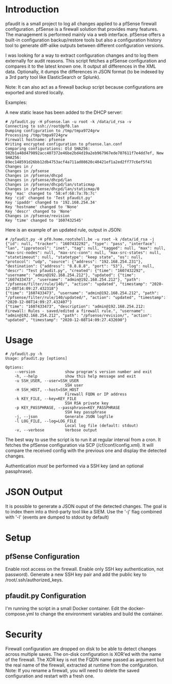 # Introduction
pfaudit is a small project to log all changes applied to a pfSense firewall configuration. pfSense is a firewall solution that provides many features. The management is performed mainly via a web interface. pfSense offers a built-in configuration backup/restore tools but also a configuration history tool to generate diff-alike outputs between different configuration versions.

I was looking for a way to extract configuration changes and to log them externally for audit reasons. This script fetches a pfSense configuration and compares it to the latest known one. It output all differences in the XML data. Optionally, it dumps the differences in JSON format (to be indexed by a 3rd party tool like ElasticSearch or Splunk). 

Note: It can also act as a firewall backup script because configurations are exported and stored locally.

Examples:

A new static lease has been added to the DHCP server:

    # /pfaudit.py -H pfsense.lan -u root -k /data/id_rsa -v
    Connecting to ssh://root@pf0.lan
    Dumping configuration to /tmp/tmpa9724grw
    Processing /tmp/tmpa9724grw
    Firewall hostname: pfsense
    Writing encrypted configuration to pfsense.lan.conf
    Comparing configurations: Old SHA256: 982b1a48d479892acc407372e46be2bd4d19a2eb967967ede707611f7e4dd7ef, New SHA256: 89ec148591d26bb12db4753acf4a711ad08620c40421ef1a2ed2ff77c6ef5f41
    Changes in /
    Changes in /pfsense
    Changes in /pfsense/dhcpd
    Changes in /pfsense/dhcpd/lan
    Changes in /pfsense/dhcpd/lan/staticmap
    Changes in /pfsense/dhcpd/lan/staticmap/0
    Key 'mac' changed to '58:ef:68:7a:7b:7c'
    Key 'cid' changed to 'Test pfaudit.py'
    Key 'ipaddr' changed to '192.168.254.34'
    Key 'hostname' changed to 'None'
    Key 'descr' changed to 'None'
    Changes in /pfsense/revision
    Key 'time' changed to '1607432545'

Here is an example of an updated rule, output in JSON:

    # /pfaudit.py -H pf0.home.rootshell.be -u root -k /data/id_rsa -j
    {"id": null, "tracker": "1607432292", "type": "pass", "interface": "lan", "ipprotocol": "inet", "tag": null, "tagged": null, "max": null, "max-src-nodes": null, "max-src-conn": null, "max-src-states": null, "statetimeout": null, "statetype": "keep state", "os": null, "protocol": "udp", "source": {"address": "192.168.254.231"}, "destination": {"address": "8.8.8.8", "port": "53"}, "log": null, "descr": "Test pfaudit.py", "created": {"time": "1607432292", "username": "admin@192.168.254.212"}, "updated": {"time": "1607433473", "username": "admin@192.168.254.212"}, "path": "/pfsense/filter/rule/140/", "action": "updated", "timestamp": "2020-12-08T14:09:27.432318"}
    {"time": "1607433473", "username": "admin@192.168.254.212", "path": "/pfsense/filter/rule/140/updated/", "action": "updated", "timestamp": "2020-12-08T14:09:27.432407"}
    {"time": "1607433473", "description": "admin@192.168.254.212: Firewall: Rules - saved/edited a firewall rule.", "username": "admin@192.168.254.212", "path": "/pfsense/revision/", "action": "updated", "timestamp": "2020-12-08T14:09:27.432690"}

# Usage
    # /pfaudit.py -h
    Usage: pfaudit.py [options]

    Options:
        --version             show program's version number and exit
        -h, --help            show this help message and exit
        -u SSH_USER, --user=SSH_USER
                              SSH user
        -H SSH_HOST, --host=SSH_HOST
                              Firewall FQDN or IP address
        -k KEY_FILE, --key=KEY_FILE
                              SSH RSA private key
        -p KEY_PASSPHRASE, --passphrase=KEY_PASSPHRASE
                              SSH key passphrase
        -j, --json            Generate JSON logfile
        -l LOG_FILE, --log=LOG_FILE
                              Local log file (default: stdout)
        -v, --verbose         Verbose output
  
The best way to use the script is to run it at regular interval from a cron. It fetches the pfSense configuration via SCP (/cf/conf/config.xml). It will compare the received config with the previous one and display the detected changes.

Authentication *must* be performed via a SSH key (and an optional passphrase). 

# JSON Output
It is possible to generate a JSON ouput of the detected changes. The goal is to index them into a third-party tool like a SIEM.
Use the '-j' flag combined with '-l' (events are dumped to stdout by default)

# Setup

## pfSense Configuration
Enable root access on the firewall. Enable only SSH key authentication, not password). Generate a new SSH key pair and add the public key to /root/.ssh/authorized_keys.

## pfaudit.py Configuration
I'm running the script in a small Docker container. Edit the docker-compose.yml to change the environment variables and build the container.

# Security
Firewall configuration are dropped on disk to be able to detect changes across multiple saves. The on-disk configuration is XOR'ed with the name of the firewall. The XOR key is not the FQDN name passed as argument but the real name of the firewall, extracted at runtime from the confguration. 
Note: If you rename a firewall, you will need to delete the saved configuration and restart with a fresh one.

